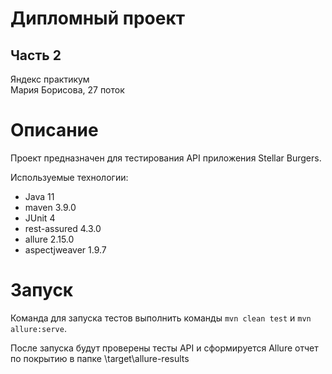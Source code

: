 # Дипломный проект
## Часть 2
Яндекс практикум</br>
Мария Борисова, 27 поток

# Описание
Проект предназначен для тестирования API приложения Stellar Burgers.

Используемые технологии:
- Java 11
- maven 3.9.0
- JUnit 4
- rest-assured 4.3.0
- allure 2.15.0
- aspectjweaver 1.9.7

# Запуск
Команда для запуска тестов выполнить команды `mvn clean test` и `mvn allure:serve`.<br>

После запуска будут проверены тесты API и сформируется Allure отчет по покрытию в папке \target\allure-results